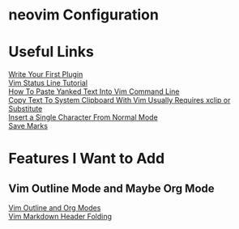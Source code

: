 # neovim Configuration

# Useful Links
[Write Your First Plugin](https://github.com/christoomey/your-first-vim-plugin)<br  />
[Vim Status Line Tutorial](https://shapeshed.com/vim-statuslines/)<br  />
[How To Paste Yanked Text Into Vim Command Line](https://stackoverflow.com/questions/3997078/how-to-paste-yanked-text-into-the-vim-command-line)<br  />
[Copy Text To System Clipboard With Vim Usually Requires xclip or Substitute](https://vi.stackexchange.com/questions/84/how-can-i-copy-text-to-the-system-clipboard-from-vim)<br  />
[Insert a Single Character From Normal Mode](https://superuser.com/questions/581572/insert-single-character-in-vim)<br  />
[Save Marks](https://stackoverflow.com/questions/8958047/in-vim-is-there-a-way-to-save-bookmarks-between-sessions)<br  />

# Features I Want to Add
## Vim Outline Mode and Maybe Org Mode
[Vim Outline and Org Modes](https://github.com/axvr/org.vim)<br  />
[Vim Markdown Header Folding](https://gist.github.com/sjl/1038710)<br  />
